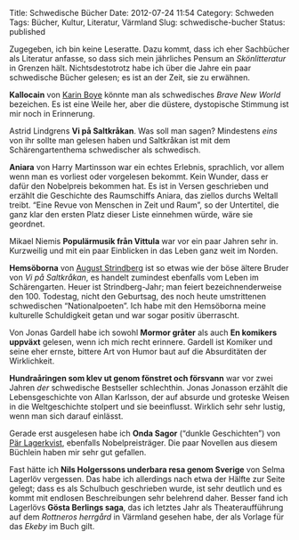 Title: Schwedische Bücher
Date: 2012-07-24 11:54
Category: Schweden
Tags: Bücher, Kultur, Literatur, Värmland
Slug: schwedische-bucher
Status: published

Zugegeben, ich bin keine Leseratte. Dazu kommt, dass ich eher Sachbücher
als Literatur anfasse, so dass sich mein jährliches Pensum an
*Skönlitteratur* in Grenzen hält. Nichtsdestotrotz habe ich über die
Jahre ein paar schwedische Bücher gelesen; es ist an der Zeit, sie zu
erwähnen.

**Kallocain** von [Karin Boye](http://de.wikipedia.org/wiki/Karin_Boye)
könnte man als schwedisches *Brave New World* bezeichen. Es ist eine
Weile her, aber die düstere, dystopische Stimmung ist mir noch in
Erinnerung.

Astrid Lindgrens **Vi på Saltkråkan**. Was soll man sagen? Mindestens
*eins* von ihr sollte man gelesen haben und Saltkråkan ist mit dem
Schärengartenthema schwedischer als schwedisch.

**Aniara** von Harry Martinsson war ein echtes Erlebnis, sprachlich, vor
allem wenn man es vorliest oder vorgelesen bekommt. Kein Wunder, dass er
dafür den Nobelpreis bekommen hat. Es ist in Versen geschrieben und
erzählt die Geschichte des Raumschiffs Aniara, das ziellos durchs
Weltall treibt. “Eine Revue von Menschen in Zeit und Raum”, so der
Untertitel, die ganz klar den ersten Platz dieser Liste einnehmen würde,
wäre sie geordnet.

Mikael Niemis **Populärmusik från Vittula** war vor ein paar Jahren sehr
in. Kurzweilig und mit ein paar Einblicken in das Leben ganz weit im
Norden.

**Hemsöborna** von [August
Strindberg](http://de.wikipedia.org/wiki/August_Strindberg) ist so etwas
wie der böse ältere Bruder von *Vi på Saltkråkan*, es handelt zumindest
ebenfalls vom Leben im Schärengarten. Heuer ist Strindberg-Jahr; man
feiert bezeichnenderweise den 100. Todestag, nicht den Geburtsag, des
noch heute umstrittenen schwedischen “Nationalpoeten”. Ich habe mit den
Hemsöborna meine kulturelle Schuldigkeit getan und war sogar positiv
überrascht.

Von Jonas Gardell habe ich sowohl **Mormor gråter** als auch **En
komikers uppväxt** gelesen, wenn ich mich recht erinnere. Gardell ist
Komiker und seine eher ernste, bittere Art von Humor baut auf die
Absurditäten der Wirklichkeit.

**Hundraåringen som klev ut genom fönstret och försvann** war vor zwei
Jahren *der* schwedische Bestseller schlechthin. Jonas Jonasson erzählt
die Lebensgeschichte von Allan Karlsson, der auf absurde und groteske
Weisen in die Weltgeschichte stolpert und sie beeinflusst. Wirklich sehr
sehr lustig, wenn man sich darauf einlässt.

Gerade erst ausgelesen habe ich **Onda Sagor** (“dunkle Geschichten”)
von [Pär Lagerkvist](http://de.wikipedia.org/wiki/P%C3%A4r_Lagerkvist),
ebenfalls Nobelpreisträger. Die paar Novellen aus diesem Büchlein haben
mir sehr gut gefallen.

Fast hätte ich **Nils Holgerssons underbara resa genom Sverige** von
Selma Lagerlöv vergessen. Das habe ich allerdings nach etwa der Hälfte
zur Seite gelegt; dass es als Schulbuch geschrieben wurde, ist sehr
deutlich und es kommt mit endlosen Beschreibungen sehr belehrend daher.
Besser fand ich Lagerlövs **Gösta Berlings saga**, das ich letztes Jahr
als Theateraufführung auf dem *Rottneros herrgård* in Värmland gesehen
habe, der als Vorlage für das *Ekeby* im Buch gilt.

